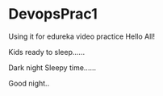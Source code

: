# DevopsPrac1
Using it for edureka video practice
Hello All!

Kids ready to sleep......

Dark night Sleepy time......

Good night..
